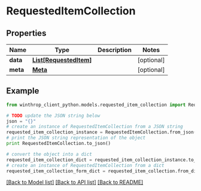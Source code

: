 # RequestedItemCollection


## Properties

Name | Type | Description | Notes
------------ | ------------- | ------------- | -------------
**data** | [**List[RequestedItem]**](RequestedItem.md) |  | [optional] 
**meta** | [**Meta**](Meta.md) |  | [optional] 

## Example

```python
from winthrop_client_python.models.requested_item_collection import RequestedItemCollection

# TODO update the JSON string below
json = "{}"
# create an instance of RequestedItemCollection from a JSON string
requested_item_collection_instance = RequestedItemCollection.from_json(json)
# print the JSON string representation of the object
print RequestedItemCollection.to_json()

# convert the object into a dict
requested_item_collection_dict = requested_item_collection_instance.to_dict()
# create an instance of RequestedItemCollection from a dict
requested_item_collection_form_dict = requested_item_collection.from_dict(requested_item_collection_dict)
```
[[Back to Model list]](../README.md#documentation-for-models) [[Back to API list]](../README.md#documentation-for-api-endpoints) [[Back to README]](../README.md)



